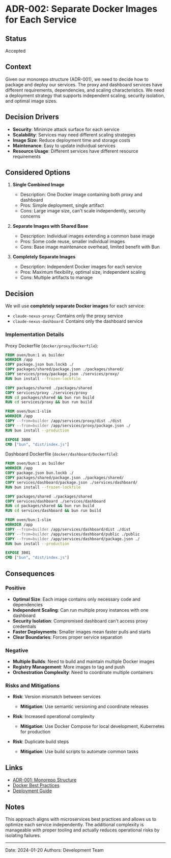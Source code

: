 # ADR-002: Separate Docker Images for Each Service

## Status

Accepted

## Context

Given our monorepo structure (ADR-001), we need to decide how to package and deploy our services. The proxy and dashboard services have different requirements, dependencies, and scaling characteristics. We need a deployment strategy that supports independent scaling, security isolation, and optimal image sizes.

## Decision Drivers

- **Security**: Minimize attack surface for each service
- **Scalability**: Services may need different scaling strategies
- **Image Size**: Reduce deployment time and storage costs
- **Maintenance**: Easy to update individual services
- **Resource Usage**: Different services have different resource requirements

## Considered Options

1. **Single Combined Image**
   - Description: One Docker image containing both proxy and dashboard
   - Pros: Simple deployment, single artifact
   - Cons: Large image size, can't scale independently, security concerns

2. **Separate Images with Shared Base**
   - Description: Individual images extending a common base image
   - Pros: Some code reuse, smaller individual images
   - Cons: Base image maintenance overhead, limited benefit with Bun

3. **Completely Separate Images**
   - Description: Independent Docker images for each service
   - Pros: Maximum flexibility, optimal size, independent scaling
   - Cons: Multiple artifacts to manage

## Decision

We will use **completely separate Docker images** for each service:

- `claude-nexus-proxy`: Contains only the proxy service
- `claude-nexus-dashboard`: Contains only the dashboard service

### Implementation Details

Proxy Dockerfile (`docker/proxy/Dockerfile`):
```dockerfile
FROM oven/bun:1 as builder
WORKDIR /app
COPY package.json bun.lockb ./
COPY packages/shared/package.json ./packages/shared/
COPY services/proxy/package.json ./services/proxy/
RUN bun install --frozen-lockfile

COPY packages/shared ./packages/shared
COPY services/proxy ./services/proxy
RUN cd packages/shared && bun run build
RUN cd services/proxy && bun run build

FROM oven/bun:1-slim
WORKDIR /app
COPY --from=builder /app/services/proxy/dist ./dist
COPY --from=builder /app/services/proxy/package.json ./
RUN bun install --production

EXPOSE 3000
CMD ["bun", "dist/index.js"]
```

Dashboard Dockerfile (`docker/dashboard/Dockerfile`):
```dockerfile
FROM oven/bun:1 as builder
WORKDIR /app
COPY package.json bun.lockb ./
COPY packages/shared/package.json ./packages/shared/
COPY services/dashboard/package.json ./services/dashboard/
RUN bun install --frozen-lockfile

COPY packages/shared ./packages/shared
COPY services/dashboard ./services/dashboard
RUN cd packages/shared && bun run build
RUN cd services/dashboard && bun run build

FROM oven/bun:1-slim
WORKDIR /app
COPY --from=builder /app/services/dashboard/dist ./dist
COPY --from=builder /app/services/dashboard/public ./public
COPY --from=builder /app/services/dashboard/package.json ./
RUN bun install --production

EXPOSE 3001
CMD ["bun", "dist/index.js"]
```

## Consequences

### Positive

- **Optimal Size**: Each image contains only necessary code and dependencies
- **Independent Scaling**: Can run multiple proxy instances with one dashboard
- **Security Isolation**: Compromised dashboard can't access proxy credentials
- **Faster Deployments**: Smaller images mean faster pulls and starts
- **Clear Boundaries**: Forces proper service separation

### Negative

- **Multiple Builds**: Need to build and maintain multiple Docker images
- **Registry Management**: More images to tag and push
- **Orchestration Complexity**: Need to coordinate multiple containers

### Risks and Mitigations

- **Risk**: Version mismatch between services
  - **Mitigation**: Use semantic versioning and coordinate releases

- **Risk**: Increased operational complexity
  - **Mitigation**: Use Docker Compose for local development, Kubernetes for production

- **Risk**: Duplicate build steps
  - **Mitigation**: Use build scripts to automate common tasks

## Links

- [ADR-001: Monorepo Structure](./adr-001-monorepo-structure.md)
- [Docker Best Practices](https://docs.docker.com/develop/dev-best-practices/)
- [Deployment Guide](../../03-Operations/deployment/docker.md)

## Notes

This approach aligns with microservices best practices and allows us to optimize each service independently. The additional complexity is manageable with proper tooling and actually reduces operational risks by isolating failures.

---

Date: 2024-01-20
Authors: Development Team